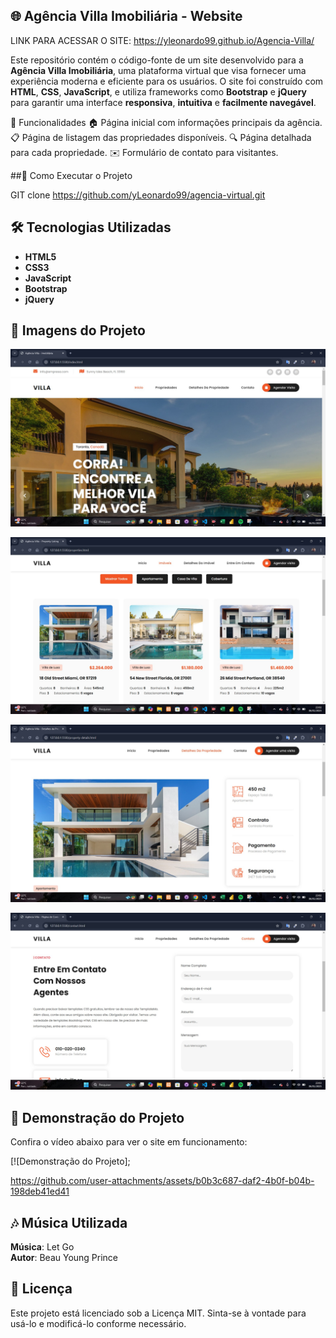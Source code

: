 ## 🌐 Agência Villa Imobiliária - Website

LINK PARA ACESSAR O SITE: https://yleonardo99.github.io/Agencia-Villa/

Este repositório contém o código-fonte de um site desenvolvido para a **Agência Villa Imobiliária**, uma plataforma virtual que visa fornecer uma experiência moderna e eficiente para os usuários. O site foi construído com **HTML**, **CSS**, **JavaScript**, e utiliza frameworks como **Bootstrap** e **jQuery** para garantir uma interface **responsiva**, **intuitiva** e **facilmente navegável**.


🌟 Funcionalidades
🏠 Página inicial com informações principais da agência.
📋 Página de listagem das propriedades disponíveis.
🔍 Página detalhada para cada propriedade.
✉️ Formulário de contato para visitantes.

##🚀 Como Executar o Projeto

GIT clone https://github.com/yLeonardo99/agencia-virtual.git


## 🛠️ Tecnologias Utilizadas  

- **HTML5**
- **CSS3**
- **JavaScript**
- **Bootstrap**  
- **jQuery**

## 📸 Imagens do Projeto  

![Página Inicial](assets/images/Capa_Inicio.jpg)  

![Página Imovéis](assets/images/Capa_imoveis.jpg)  

![Página Detalhes](assets/images/Capa_detalhes.jpg)  

![Página Contato](assets/images/Capa_contato.jpg)  

## 🎥 Demonstração do Projeto  

Confira o vídeo abaixo para ver o site em funcionamento:  

[![Demonstração do Projeto];

https://github.com/user-attachments/assets/b0b3c687-daf2-4b0f-b04b-198deb41ed41

## 🎶 Música Utilizada

**Música**: Let Go  
**Autor**: Beau Young Prince  


## 📝 Licença
Este projeto está licenciado sob a Licença MIT. Sinta-se à vontade para usá-lo e modificá-lo conforme necessário.



